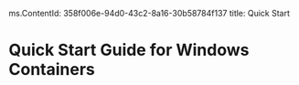 ms.ContentId: 358f006e-94d0-43c2-8a16-30b58784f137 
title: Quick Start

# Quick Start Guide for Windows Containers #